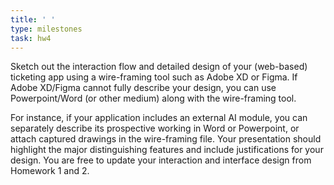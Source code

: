 ```yaml
---
title: ' '
type: milestones
task: hw4
---
```


Sketch out the interaction flow and detailed design of your (web-based) ticketing app using a wire-framing tool such as Adobe XD or Figma. If Adobe XD/Figma cannot fully describe your design, you can use Powerpoint/Word (or other medium) along with the wire-framing tool. 

For instance, if your application includes an external AI module, you can separately describe its prospective working in Word or Powerpoint, or attach captured drawings in the wire-framing file. Your presentation should highlight the major distinguishing features and include justifications for your design. You are free to update your interaction and interface design from Homework 1 and 2.